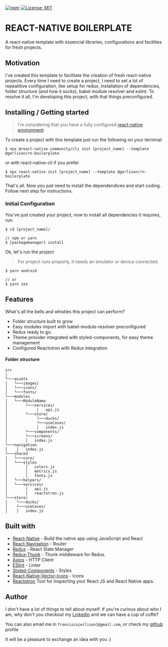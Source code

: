 [![npm](https://img.shields.io/npm/v/@gerlison/rn-boilerplate)](https://www.npmjs.com/package/@gerlison/rn-boilerplate) [![License: MIT](https://img.shields.io/github/license/nd-02110114/goofi-mobile.svg)](https://opensource.org/licenses/MIT)

# REACT-NATIVE BOILERPLATE

A react-native template with essencial libraries, configurations and facilities for fresh projects.

## Motivation

I've created this template to facilitate the creation of fresh react-native projects.
Every time I need to create a project, I need to set a lot of repeatitive configuration, like setup for redux, installation of dependencies, folder structure (and how it sucks), babel module resolver and eslint. To resolve it all, I'm developing this project, with that things preconfigured.

## Installing / Getting started

> I'm considering that you have a fully configured [react-native environment](https://facebook.github.io/react-native/docs/getting-started).

To create a project with this template just run the following on your terminal:

```shell
$ npx @react-native-community/cli init [project_name] --template @gerlison/rn-boilerplate
```

or with react-native-cli if you prefer

```shell
$ npx react-native init [project_name] --template @gerlison/rn-boilerplate
```

That's all. Now you just need to install the dependendices and start coding. Follow next step for instructions.

### Initial Configuration

You've just created your project, now to install all dependencies it requires, run:

```shell
$ cd [project_name]/

// npm or yarn
$ [packagemanager] install
```

Ok, let's run the project

> For project runs properly, it needs an emulator or device connected.

```shell
$ yarn android

// or
$ yarn ios
```

## Features

What's all the bells and whistles this project can perform?

- Folder structure built to grow
- Easy modules import with babel-module-resolver preconfigured
- Redux ready to go.
- Theme provider integrated with styled-components, for easy theme management
- Configured Reactotron with Redux integration

#### Folder structure

```
src
│
└───assets
│   └───images/
│   └───icons/
│   └───fonts/
└───modules
│   └───ModuleName
│        └───services/
│             |   api.js
│        └───store/
│             └───ducks/
│             └───useCases/
│             │   index.js
│        └───components/
│        └───screens/
│        │   index.js
└───navigation
│    │   index.js
└───shared
│   └───core/
│   └───styles
│        │   colors.js
│        │   metrics.js
│        │   fonts.js
│   └───helpers/
│   └───services/
│        |   api.js
|        |   reactotron.js
└───store/
│    └───ducks/
│    └───useCases/
│    │   index.js
```

## Built with

- [React-Native](https://facebook.github.io/react-native/) - Build the native app using JavaScript and React
- [React-Navigation](https://reactnavigation.org/docs/en/getting-started.html) - Router
- [Redux](https://redux.js.org/) - React State Manager
- [Redux-Thunk](https://github.com/reduxjs/redux-thunk) - Thunk middleware for Redux.
- [Axios](https://github.com/axios/axios) - HTTP Client
- [ESlint](https://eslint.org/) - Linter
- [Styled-Components](https://www.styled-components.com/) - Styles
- [React-Native-Vector-Icons](https://github.com/oblador/react-native-vector-icons) - Icons
- [Reactotron](https://github.com/infinitered/reactotron) Tool for inspecting your React JS and React Native apps.

## Author

I don't have a lot of things to tell about myself. If you're curious about who I am, why don't you checkout my [Linkedin](https://www.linkedin.com/in/francisco-gerlison-223791152/) and we can have a cup of coffe?

You can also email me in `franciscojerlison1@gmail.com`, or check my [github](https://github.com/Gerlison/) profile

It will be a pleasure to exchange an idea with you :)
